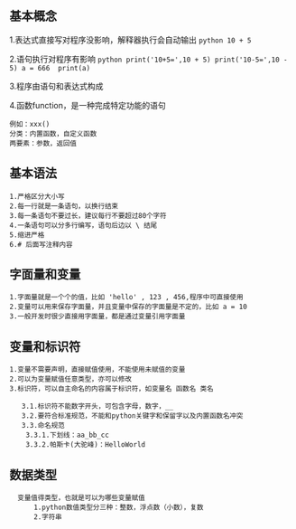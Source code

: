 ## 基本概念
1.表达式直接写对程序没影响，解释器执行会自动输出
    ```python
        10 + 5 
    ```

2.语句执行对程序有影响
    ```python
        print('10+5=',10 + 5)
        print('10-5=',10 - 5)
        a = 666 
        print(a)
    ```

3.程序由语句和表达式构成

4.函数function，是一种完成特定功能的语句

    例如：xxx()
    分类：内置函数，自定义函数
    两要素：参数，返回值


## 基本语法
    1.严格区分大小写
    2.每一行就是一条语句，以换行结束
    3.每一条语句不要过长，建议每行不要超过80个字符
    4.一条语句可以分多行编写，语句后边以 \ 结尾
    5.缩进严格
    6.# 后面写注释内容

## 字面量和变量
    1.字面量就是一个个的值，比如 'hello' , 123 , 456,程序中可直接使用
    2.变量可以用来保存字面量，并且变量中保存的字面量是不定的，比如 a = 10
    3.一般开发时很少直接用字面量，都是通过变量引用字面量

## 变量和标识符 
    1.变量不需要声明，直接赋值使用，不能使用未赋值的变量
    2.可以为变量赋值任意类型，亦可以修改
    3.标识符，可以自主命名的内容属于标识符，如变量名 函数名 类名

       3.1.标识符不能数字开头，可包含字母，数字，__
       3.2.要符合标准规范，不能和python关键字和保留字以及内置函数名冲突
       3.3.命名规范
        3.3.1.下划线：aa_bb_cc
        3.3.2.帕斯卡(大驼峰)：HelloWorld
## 数据类型
      变量值得类型，也就是可以为哪些变量赋值
          1.python数值类型分三种：整数，浮点数（小数），复数
          2.字符串
